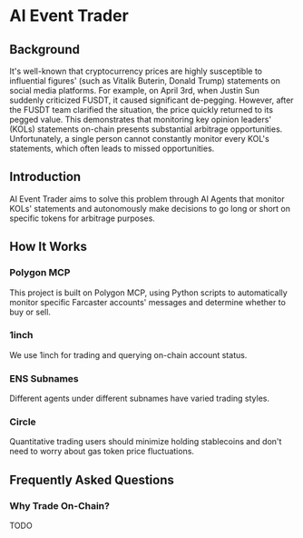 # AI Event Trader

## Background
It's well-known that cryptocurrency prices are highly susceptible to influential figures' (such as Vitalik Buterin, Donald Trump) statements on social media platforms. For example, on April 3rd, when Justin Sun suddenly criticized FUSDT, it caused significant de-pegging. However, after the FUSDT team clarified the situation, the price quickly returned to its pegged value. This demonstrates that monitoring key opinion leaders' (KOLs) statements on-chain presents substantial arbitrage opportunities. Unfortunately, a single person cannot constantly monitor every KOL's statements, which often leads to missed opportunities.

## Introduction
AI Event Trader aims to solve this problem through AI Agents that monitor KOLs' statements and autonomously make decisions to go long or short on specific tokens for arbitrage purposes.

## How It Works

### Polygon MCP
This project is built on Polygon MCP, using Python scripts to automatically monitor specific Farcaster accounts' messages and determine whether to buy or sell.

### 1inch
We use 1inch for trading and querying on-chain account status.

### ENS Subnames
Different agents under different subnames have varied trading styles.

### Circle
Quantitative trading users should minimize holding stablecoins and don't need to worry about gas token price fluctuations.

## Frequently Asked Questions

### Why Trade On-Chain?
TODO